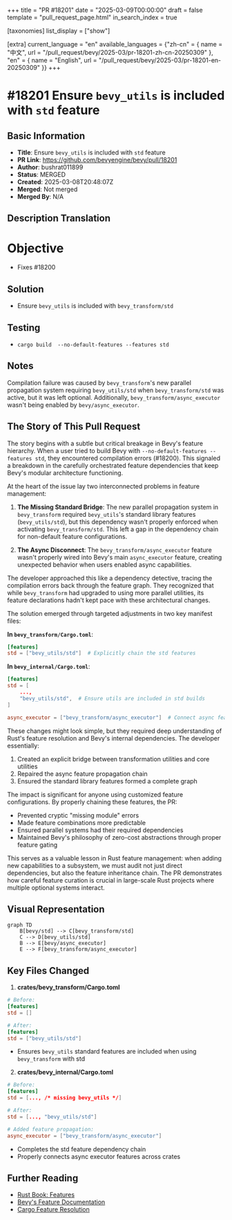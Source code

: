 +++
title = "PR #18201"
date = "2025-03-09T00:00:00"
draft = false
template = "pull_request_page.html"
in_search_index = true

[taxonomies]
list_display = ["show"]

[extra]
current_language = "en"
available_languages = {"zh-cn" = { name = "中文", url = "/pull_request/bevy/2025-03/pr-18201-zh-cn-20250309" }, "en" = { name = "English", url = "/pull_request/bevy/2025-03/pr-18201-en-20250309" }}
+++

# #18201 Ensure `bevy_utils` is included with `std` feature

## Basic Information
- **Title**: Ensure `bevy_utils` is included with `std` feature
- **PR Link**: https://github.com/bevyengine/bevy/pull/18201
- **Author**: bushrat011899
- **Status**: MERGED
- **Created**: 2025-03-08T20:48:07Z
- **Merged**: Not merged
- **Merged By**: N/A

## Description Translation
# Objective

- Fixes #18200

## Solution

- Ensure `bevy_utils` is included with `bevy_transform/std`

## Testing

- `cargo build  --no-default-features --features std`

## Notes

Compilation failure was caused by `bevy_transform`'s new parallel propagation system requiring `bevy_utils/std` when `bevy_transform/std` was active, but it was left optional. Additionally, `bevy_transform/async_executor` wasn't being enabled by `bevy/async_executor`.

## The Story of This Pull Request

The story begins with a subtle but critical breakage in Bevy's feature hierarchy. When a user tried to build Bevy with `--no-default-features --features std`, they encountered compilation errors (#18200). This signaled a breakdown in the carefully orchestrated feature dependencies that keep Bevy's modular architecture functioning.

At the heart of the issue lay two interconnected problems in feature management:

1. **The Missing Standard Bridge**: The new parallel propagation system in `bevy_transform` required `bevy_utils`'s standard library features (`bevy_utils/std`), but this dependency wasn't properly enforced when activating `bevy_transform/std`. This left a gap in the dependency chain for non-default feature configurations.

2. **The Async Disconnect**: The `bevy_transform/async_executor` feature wasn't properly wired into Bevy's main `async_executor` feature, creating unexpected behavior when users enabled async capabilities.

The developer approached this like a dependency detective, tracing the compilation errors back through the feature graph. They recognized that while `bevy_transform` had upgraded to using more parallel utilities, its feature declarations hadn't kept pace with these architectural changes.

The solution emerged through targeted adjustments in two key manifest files:

**In `bevy_transform/Cargo.toml`**:
```toml
[features]
std = ["bevy_utils/std"]  # Explicitly chain the std features
```

**In `bevy_internal/Cargo.toml`**:
```toml
[features]
std = [
    ...,
    "bevy_utils/std",  # Ensure utils are included in std builds
]

async_executor = ["bevy_transform/async_executor"]  # Connect async features
```

These changes might look simple, but they required deep understanding of Rust's feature resolution and Bevy's internal dependencies. The developer essentially:
1. Created an explicit bridge between transformation utilities and core utilities
2. Repaired the async feature propagation chain
3. Ensured the standard library features formed a complete graph

The impact is significant for anyone using customized feature configurations. By properly chaining these features, the PR:
- Prevented cryptic "missing module" errors
- Made feature combinations more predictable
- Ensured parallel systems had their required dependencies
- Maintained Bevy's philosophy of zero-cost abstractions through proper feature gating

This serves as a valuable lesson in Rust feature management: when adding new capabilities to a subsystem, we must audit not just direct dependencies, but also the feature inheritance chain. The PR demonstrates how careful feature curation is crucial in large-scale Rust projects where multiple optional systems interact.

## Visual Representation

```mermaid
graph TD
    B[bevy/std] --> C[bevy_transform/std]
    C --> D[bevy_utils/std]
    B --> E[bevy/async_executor]
    E --> F[bevy_transform/async_executor]
```

## Key Files Changed

1. **crates/bevy_transform/Cargo.toml**
```toml
# Before:
[features]
std = []

# After:
[features]
std = ["bevy_utils/std"]
```
- Ensures `bevy_utils` standard features are included when using `bevy_transform` with std

2. **crates/bevy_internal/Cargo.toml**
```toml
# Before:
[features]
std = [..., /* missing bevy_utils */]

# After:
std = [..., "bevy_utils/std"]

# Added feature propagation:
async_executor = ["bevy_transform/async_executor"]
```
- Completes the std feature dependency chain
- Properly connects async executor features across crates

## Further Reading

- [Rust Book: Features](https://doc.rust-lang.org/cargo/reference/features.html)
- [Bevy's Feature Documentation](https://github.com/bevyengine/bevy/blob/main/docs/cargo_features.md)
- [Cargo Feature Resolution](https://doc.rust-lang.org/cargo/reference/features.html#feature-resolution)